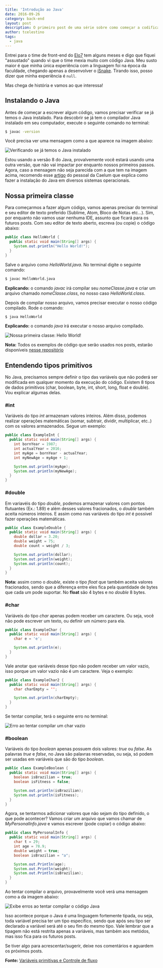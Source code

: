 ```yaml
---
title: 'Introdução ao Java'
date: 2016-09-26
category: back-end
layout: post
description: O primeiro post de uma série sobre como começar a codificar algo em Java. Nesse primeiro post você vai entender como que funciona a execução do Java no computador, além de entender sobre tipos primitivos.
author: tcelestino
tags:
  - java
---
```


Entrei para o time de front-end do [Elo7](http://elo7.com.br) tem alguns meses e digo que fiquei "assustado" quando vi que o time mexia muito com código Java. Meu susto maior é que minha única experiência com a linguagem foi na época da faculdade, chegando apenas a desenvolver o [iSnake](https://github.com/tcelestino/iSnake). Tirando isso, posso dizer que minha experiência é `null`.

Mas chega de história e vamos ao que interessa!

## Instalando o Java

Antes de começar a escrever algum código, vamos precisar verificar se já temos o Java instalado. Para descobrir se já tem o compilador Java instalado em seu computador, execute o seguinte comando no terminal:

```bash
$ javac -version
```

Você precisa ver uma mensagem como a que aparece na imagem abaixo:

![Verificando se já temos o Java instalado](../images/introducao-ao-java-1.png)

Estou usando a versão 8 do Java, provalvemente você estará usando uma outra versão, que não vai impactar por enquanto nossos primeiros passos. Agora, caso a mensagem não seja parecida com a que tem na imagem acima, recomendo esse [artigo](https://goo.gl/XfZCiB) do pessoal da Caelum que explica como fazer a instalação do Java em diversos sistemas operacionais.

## Nossa primeira classe

Para começarmos a fazer algum código, vamos apenas precisar do terminal e seu editor de texto preferido (Sublime, Atom, Bloco de Notas etc...). Sim, por enquanto não vamos usar nenhuma IDE, assunto que ficará para os futuros posts. Com seu editor de texto aberto, escreva (ou copie) o código abaixo:

```Java
public class HelloWorld {
  public static void main(String[] args) {
    System.out.println("Hello World!");
  }
}
```

Salve o arquivo como *HelloWorld.java*. No terminal digite o seguinte comando:

```bash
$ javac HelloWorld.java
```

**Explicando:** o comando *javac* irá compilar seu *nomeClasse.java* e criar um arquivo chamado *nomeClasse.class*, no nosso caso *HelloWorld.class*.

Depois de compilar nosso arquivo, vamos precisar executar o nosso código compilado. Rode o comando:

```bash
$ java HelloWorld
```

**Explicando:** o comando *java* irá executar o nosso arquivo compilado.

![Nossa primeira classe: Hello World!](../images/introducao-ao-java-2.png)

**Nota:** Todos os exemplos de código que serão usados nos posts, estarão disponíveis [nesse repositório](http://github.com/tcelestino/intro-java)

## Entendendo tipos primitivos

No Java, precisamos sempre definir o tipo das variáveis que não poderá ser modificada em qualquer momento da execução do código. Existem 8 tipos de dados primitivos (char, boolean, byte, int, short, long, float e double). Vou explicar algumas delas.

### #int

Variáveis do tipo *int* armazenam valores inteiros. Além disso, podemos realizar operações matemáticas (somar, subtrair, dividir, multiplicar, etc..) com os valores armazenados. Segue um exemplo:

```java
public class ExampleInt {
  public static void main(String[] args) {
    int bornYear = 1987;
    int actualYear = 2016;
    int myAge = bornYear - actualYear;
    int myNewAge = myAge + 1;

    System.out.println(myAge);
    System.out.println(myNewAge);
  }
}
```

### #double

Em variavéis do tipo *double*, podemos armazenar valores com pontos flutuantes (Ex.: 1.89) e além desses valores fracionados, o *double* também aceita números inteiros. E assim como nas variáveis do tipo *int* é possível fazer operações matemáticas.

```java
public class ExampleDouble {
  public static void main(String[] args) {
    double dollar = 3.20;
    double weight = 75;
    double count = weight / 3;

    System.out.println(dollar);
    System.out.println(weight);
    System.out.println(count);
  }
}
```

**Nota:** assim como o *double*, existe o tipo *float* que também aceita valores fracionados, sendo que a diferença entre eles fica pela quantidade de bytes que cada um pode suportar. No **float** são 4 bytes e no *double* 8 bytes.

### #char

Variáveis do tipo *char* apenas podem receber um caractere. Ou seja, você não pode escrever um texto, ou definir um número para ela.

```java
public class ExampleChar {
  public static void main(String[] args) {
    char e = 'e';

    System.out.println(e);
  }
}
```

Vale anotar que variáveis desse tipo não podem receber um valor vazio, isso porque um valor vazio não é um caractere. Veja o exemplo:

```java
public class ExampleChar2 {
  public static void main(String[] args) {
    char charEmpty = '';

    System.out.println(charEmpty);
  }
}
```

Se tentar compilar, terá o seguinte erro no terminal:

![Erro ao tentar compilar um char vazio](../images/introducao-ao-java-4.png)

### #boolean

Variáveis do tipo *boolean* apenas possuem dois valores: *true* ou *false*. As palavras *true* e *false*, no Java são palavras reservadas, ou seja, só podem ser usadas em variáveis que são do tipo *boolean*.

```java
public class ExampleBoolean {
  public static void main(String[] args) {
    boolean isBrazilian = true;
    boolean isFitness = false;

    System.out.println(isBrazilian);
    System.out.println(isFitness);
  }
}
```

Agora, se tentarmos adicionar valores que não sejam do tipo definido, o que pode acontecer? Vamos criar um arquivo que vamos chamar de *MyPersonalInfo.java* e vamos escrever (pode copiar) o código abaixo:

```Java
public class MyPersonalInfo {
  public static void main(String[] args) {
    char t = 29;
    int age = 78.9;
    double weight = true;
    boolean isBrazilian = "a";

    System.out.Println(age);
    System.out.Println(weight);
    System.out.Println(isBrazilian);
  }
}
```

Ao tentar compilar o arquivo, provavelmente você verá uma mensagem como a da imagem abaixo:

![Exibe erros ao tentar compilar o código Java](../images/introducao-ao-java-3.png)

Isso acontece porque o Java é uma linguagem fortemente tipada, ou seja, toda variável precisa ter um tipo especifico, sendo que após seu tipo ser declarado a variável será até o seu fim do mesmo tipo. Vale lembrar que a tipagem não está restrita apenas a variáveis, mas também aos metódos, mas isso fica para os futuros posts.

Se tiver algo para acrescentar/sugerir, deixe nos comentários e aguardem os próximos posts.

**Fonte:** [Variáveis primitivas e Controle de fluxo](https://www.caelum.com.br/apostila-java-orientacao-objetos/variaveis-primitivas-e-controle-de-fluxo/)
